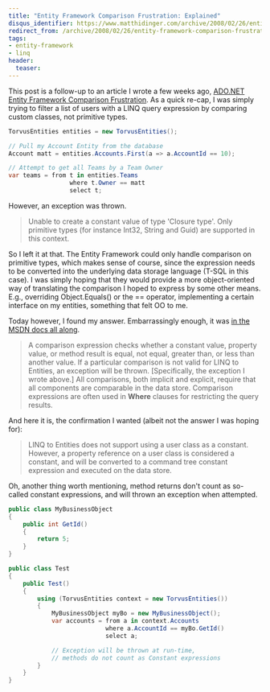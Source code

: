 ```yaml
---
title: "Entity Framework Comparison Frustration: Explained"
disqus_identifier: https://www.matthidinger.com/archive/2008/02/26/entity-framework-comparison-frustration-explained.aspx
redirect_from: /archive/2008/02/26/entity-framework-comparison-frustration-explained.aspx/
tags: 
- entity-framework
- linq
header:
  teaser: 
---
```

This post is a follow-up to an article I wrote a few weeks ago, [ADO.NET Entity Framework Comparison Frustration](https://blog.matthidinger.com/2008/02/01/ADONETEntityFrameworkComparisonFrustration.aspx). As a quick re-cap, I was simply trying to filter a list of users with a LINQ query expression by comparing custom classes, not primitive types.

```csharp
TorvusEntities entities = new TorvusEntities(); 

// Pull my Account Entity from the database
Account matt = entities.Accounts.First(a => a.AccountId == 10);

// Attempt to get all Teams by a Team Owner
var teams = from t in entities.Teams
                 where t.Owner == matt
                 select t;
```

However, an exception was thrown.

> Unable to create a constant value of type 'Closure type'. Only primitive types (for instance Int32, String and Guid) are supported in this context.

So I left it at that. The Entity Framework could only handle comparison on primitive types, which makes sense of course, since the expression needs to be converted into the underlying data storage language (T-SQL in this case). I was simply hoping that they would provide a more object-oriented way of translating the comparison I hoped to express by some other means. E.g., overriding Object.Equals() or the == operator, implementing a certain interface on my entities, something that felt OO to me.

Today however, I found my answer. Embarrassingly enough, it was [in the MSDN docs all along](https://msdn2.microsoft.com/en-us/library/bb738686.aspx).

> A comparison expression checks whether a constant value, property value, or method result is equal, not equal, greater than, or less than another value. If a particular comparison is not valid for LINQ to Entities, an exception will be thrown. \[Specifically, the exception I wrote above.\] All comparisons, both implicit and explicit, require that all components are comparable in the data store. Comparison expressions are often used in **Where** clauses for restricting the query results.

And here it is, the confirmation I wanted (albeit not the answer I was hoping for):

> LINQ to Entities does not support using a user class as a constant. However, a property reference on a user class is considered a constant, and will be converted to a command tree constant expression and executed on the data store.

Oh, another thing worth mentioning, method returns don't count as so-called constant expressions, and will thrown an exception when attempted.

```csharp
public class MyBusinessObject
{
    public int GetId()
    {
        return 5;
    }
}

public class Test
{
    public Test()
    {
        using (TorvusEntities context = new TorvusEntities())
        {
            MyBusinessObject myBo = new MyBusinessObject();
            var accounts = from a in context.Accounts
                           where a.AccountId == myBo.GetId()
                           select a;

            // Exception will be thrown at run-time,
            // methods do not count as Constant expressions
        }
    }
}
```

